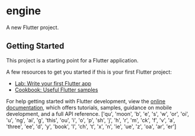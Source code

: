 # engine

A new Flutter project.

## Getting Started

This project is a starting point for a Flutter application.

A few resources to get you started if this is your first Flutter project:

- [Lab: Write your first Flutter app](https://docs.flutter.dev/get-started/codelab)
- [Cookbook: Useful Flutter samples](https://docs.flutter.dev/cookbook)

For help getting started with Flutter development, view the
[online documentation](https://docs.flutter.dev/), which offers tutorials,
samples, guidance on mobile development, and a full API reference.
['qu', 'moon', 'b', 'e', 's', 'w', 'or', 'oi', 'u', 'ng', 'ai', 'g', 'this', 'ou', 'i', 'o', 'p', 'sh', 'j', 'h', 'r', 'm', 'ck', 'f', 'v', 'a', 'three', 'ee', 'd', 'y', 'book', 'l', 'ch', 't', 'x', 'n', 'ie', 'ue', 'z', 'oa', 'ar', 'er']